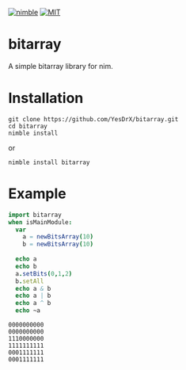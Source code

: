 [![nimble](https://raw.githubusercontent.com/yglukhov/nimble-tag/master/nimble.png)](https://github.com/yglukhov/nimble-tag)
[![MIT](https://img.shields.io/badge/License-MIT-blue.svg)](https://opensource.org/licenses/MIT)

# bitarray
A simple bitarray library for nim.

# Installation
```
git clone https://github.com/YesDrX/bitarray.git
cd bitarray
nimble install
```
or
```
nimble install bitarray
```

# Example
```nim
import bitarray
when isMainModule:
  var
    a = newBitsArray(10)
    b = newBitsArray(10)
  
  echo a
  echo b
  a.setBits(0,1,2)
  b.setAll
  echo a & b
  echo a | b
  echo a ^ b
  echo ~a
```
```
0000000000
0000000000
1110000000
1111111111
0001111111
0001111111
```
